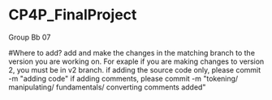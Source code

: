 # CP4P_FinalProject
Group Bb 07

#Where to add?
add and make the changes in the matching branch to the version you are working on.
For exaple if you are making changes to version 2, you must be in v2 branch.
if adding the source code only, please commit -m "adding code"
if adding comments, please commit -m "tokening/ manipulating/ fundamentals/ converting comments added"

